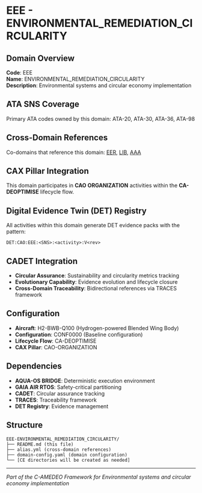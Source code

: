 # EEE - ENVIRONMENTAL_REMEDIATION_CIRCULARITY

## Domain Overview
**Code**: EEE  
**Name**: ENVIRONMENTAL_REMEDIATION_CIRCULARITY  
**Description**: Environmental systems and circular economy implementation

## ATA SNS Coverage
Primary ATA codes owned by this domain:
ATA-20, ATA-30, ATA-36, ATA-98

## Cross-Domain References
Co-domains that reference this domain:
[EER](../EER-*/), [LIB](../LIB-*/), [AAA](../AAA-*/)

## CAX Pillar Integration
This domain participates in **CAO ORGANIZATION** activities within the **CA-DEOPTIMISE** lifecycle flow.

## Digital Evidence Twin (DET) Registry
All activities within this domain generate DET evidence packs with the pattern:
```
DET:CAO:EEE:<SNS>:<activity>:V<rev>
```

## CADET Integration
- **Circular Assurance**: Sustainability and circularity metrics tracking
- **Evolutionary Capability**: Evidence evolution and lifecycle closure
- **Cross-Domain Traceability**: Bidirectional references via TRACES framework

## Configuration
- **Aircraft**: H2-BWB-Q100 (Hydrogen-powered Blended Wing Body)
- **Configuration**: CONF0000 (Baseline configuration)
- **Lifecycle Flow**: CA-DEOPTIMISE
- **CAX Pillar**: CAO-ORGANIZATION

## Dependencies
- **AQUA-OS BRIDGE**: Deterministic execution environment
- **GAIA AIR RTOS**: Safety-critical partitioning
- **CADET**: Circular assurance tracking
- **TRACES**: Traceability framework
- **DET Registry**: Evidence management

## Structure
```
EEE-ENVIRONMENTAL_REMEDIATION_CIRCULARITY/
├── README.md (this file)
├── alias.yml (cross-domain references)
├── domain-config.yaml (domain configuration)
└── [CE directories will be created as needed]
```

---
*Part of the C-AMEDEO Framework for Environmental systems and circular economy implementation*
